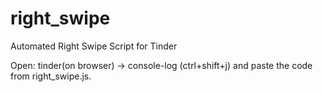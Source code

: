 # right_swipe
Automated Right Swipe Script for Tinder

Open: tinder(on browser) -> console-log (ctrl+shift+j) and paste the code from right_swipe.js.
